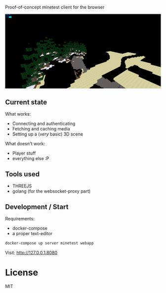 
Proof-of-concept minetest client for the browser

![screenshot](screenshot.png)

## Current state

What works:
* Connecting and authenticating
* Fetching and caching media
* Setting up a (_very_ basic) 3D scene

What doesn't work:
* Player stuff
* everything else :P

## Tools used

* THREEJS
* golang (for the websocket-proxy part)

## Development / Start

Requirements:
* docker-compose
* a proper text-editor

```bash
docker-compose up server minetest webapp
```

Visit: http://127.0.0.1:8080

# License

MIT